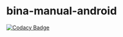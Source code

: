 # bina-manual-android
[![Codacy Badge](https://api.codacy.com/project/badge/Grade/f48a2114bd344938b4eecc75eb074325)](https://app.codacy.com/app/ehsansouri23/bina-manual-android?utm_source=github.com&utm_medium=referral&utm_content=ehsansouri23/bina-manual-android&utm_campaign=Badge_Grade_Dashboard)